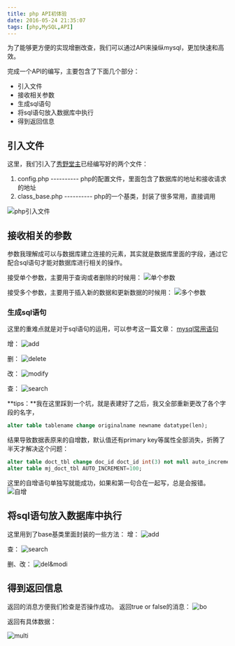 ```yaml
---
title: php API初体验
date: 2016-05-24 21:35:07
tags: [php,MySQL,API]
---
```

为了能够更方便的实现增删改查，我们可以通过API来操纵mysql，更加快速和高效。

完成一个API的编写，主要包含了下面几个部分：

- 引入文件
- 接收相关参数
- 生成sql语句
- 将sql语句放入数据库中执行
- 得到返回信息

## 引入文件
这里，我们引入了[秀野堂主](www.xiuyetang.com)已经编写好的两个文件：

1. config.php ---------- php的配置文件，里面包含了数据库的地址和接收请求的地址
2. class_base.php ---------- php的一个基类，封装了很多常用，直接调用

![php引入文件](http://7xtbjo.com1.z0.glb.clouddn.com/phpAPI%E5%BC%95%E5%85%A5%E6%96%87%E4%BB%B6.png)

<!-- more -->

## 接收相关的参数
参数我理解成可以与数据库建立连接的元素，其实就是数据库里面的字段，通过它配合sql语句才能对数据库进行相关的操作。

接受单个参数，主要用于查询或者删除的时候用：
![单个参数](http://7xtbjo.com1.z0.glb.clouddn.com/%E5%8D%95%E4%B8%AA%E5%8F%82%E6%95%B0.png)

接受多个参数，主要用于插入新的数据和更新数据的时候用：
![多个参数](http://7xtbjo.com1.z0.glb.clouddn.com/%E5%A4%9A%E4%B8%AA%E5%8F%82%E6%95%B0.png)

### 生成sql语句
这里的重难点就是对于sql语句的运用，可以参考这一篇文章：
[mysql常用语句](http://jm1231.github.io/2016/04/25/mysql%E5%B8%B8%E7%94%A8%E8%AF%AD%E5%8F%A5/)

增：
![add](http://7xtbjo.com1.z0.glb.clouddn.com/%E5%A2%9E.png)

删：
![delete](http://7xtbjo.com1.z0.glb.clouddn.com/%E5%88%A0.png)

改：
![modify](http://7xtbjo.com1.z0.glb.clouddn.com/%E6%94%B9.png)

查：
![search](http://7xtbjo.com1.z0.glb.clouddn.com/%E6%9F%A5.png)

**tips：**我在这里踩到一个坑，就是表建好了之后，我又全部重新更改了各个字段的名字，

```sql
alter table tablename change originalname newname datatype(len);
```

结果导致数据表原来的自增数，默认值还有primary key等属性全部消失，折腾了半天才解决这个问题：

```sql
alter table doct_tbl change doc_id doct_id int(3) not null auto_increment;
alter table mj_doct_tbl AUTO_INCREMENT=100;
```

这里的自增语句单独写就能成功，如果和第一句合在一起写，总是会报错。
![自增](http://7xtbjo.com1.z0.glb.clouddn.com/mysql%E8%AE%BE%E7%BD%AE%E8%87%AA%E5%A2%9E.png)

## 将sql语句放入数据库中执行
这里用到了base基类里面封装的一些方法：
增：
![add](http://7xtbjo.com1.z0.glb.clouddn.com/add.png)

查：
![search](http://7xtbjo.com1.z0.glb.clouddn.com/get.png)

删、改：
![del&modi](http://7xtbjo.com1.z0.glb.clouddn.com/modify.png)

## 得到返回信息
返回的消息方便我们检查是否操作成功。
返回true or false的消息：
![bo](http://7xtbjo.com1.z0.glb.clouddn.com/%E8%BF%94%E5%9B%9E%E6%B6%88%E6%81%AF.png)

返回有具体数据：

![multi](http://7xtbjo.com1.z0.glb.clouddn.com/%E8%BF%94%E5%9B%9E%E6%B6%88%E6%81%AF2.png)









